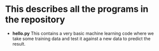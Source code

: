 # This describes all the programs in the repository

- **hello.py** This contains a very basic machine learning code where we take some training data and test it against a new data to predict the result. 
